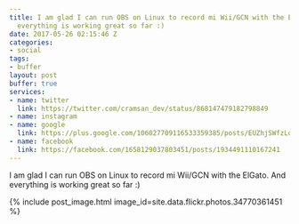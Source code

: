 ```yaml
---
title: I am glad I can run OBS on Linux to record mi Wii/GCN with the ElGato. And
  everything is working great so far :)
date: 2017-05-26 02:15:46 Z
categories:
- social
tags:
- buffer
layout: post
buffer: true
services:
- name: twitter
  link: https://twitter.com/cramsan_dev/status/868147479182798849
- name: instagram
- name: google
  link: https://plus.google.com/106027709116533359385/posts/EUZhjSWfzLq
- name: facebook
  link: https://facebook.com/1658129037803451/posts/1934491110167241
---
```


I am glad I can run OBS on Linux to record mi Wii/GCN with the ElGato. And everything is working great so far :)

{% include post_image.html image_id=site.data.flickr.photos.34770361451 %}
